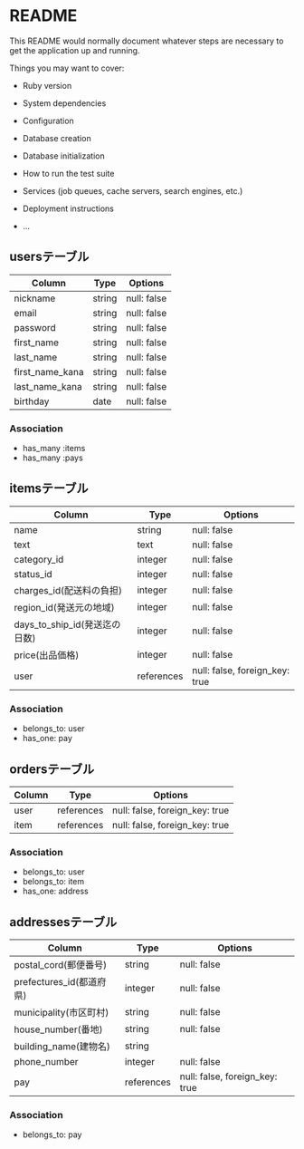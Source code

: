 # README

This README would normally document whatever steps are necessary to get the
application up and running.

Things you may want to cover:

* Ruby version

* System dependencies

* Configuration

* Database creation

* Database initialization

* How to run the test suite

* Services (job queues, cache servers, search engines, etc.)

* Deployment instructions

* ...

## usersテーブル

| Column               | Type       | Options                        |
| ------               | ---------- | ------------------------------ |
| nickname             | string     | null: false                    |
| email                | string     | null: false                    |
| password             | string     | null: false                    |
| first_name           | string     | null: false                    |
| last_name            | string     | null: false                    |
| first_name_kana      | string     | null: false                    |
| last_name_kana       | string     | null: false                    |
| birthday             | date       | null: false                    |

### Association
- has_many :items
- has_many :pays

## itemsテーブル

| Column                      | Type       | Options                        |
| ------                      | ---------- | ------------------------------ |
| name                        | string     | null: false                    |
| text                        | text       | null: false                    |
| category_id                 | integer    | null: false                    |
| status_id                   | integer    | null: false                    |
| charges_id(配送料の負担)      | integer    | null: false                    |
| region_id(発送元の地域)       | integer    | null: false                    |
| days_to_ship_id(発送迄の日数) | integer    | null: false                    |
| price(出品価格)              | integer    | null: false                    |
| user                        | references | null: false, foreign_key: true |

### Association

- belongs_to: user
- has_one: pay

## ordersテーブル

| Column                      | Type           | Options                        |
| ------                      | ----------     | ------------------------------ |
| user                        | references     | null: false, foreign_key: true |
| item                        | references     | null: false, foreign_key: true |

### Association

- belongs_to: user
- belongs_to: item
- has_one: address

## addressesテーブル

| Column                      | Type           | Options                        |
| ------                      | ----------     | ------------------------------ |
| postal_cord(郵便番号)         | string         | null: false                    |
| prefectures_id(都道府県)      | integer        | null: false                    |
| municipality(市区町村)        | string         | null: false                    |
| house_number(番地)           | string         | null: false                    |
| building_name(建物名)         | string         |                                |
| phone_number                | integer        | null: false                    |
| pay                         | references     | null: false, foreign_key: true |

### Association

- belongs_to: pay






